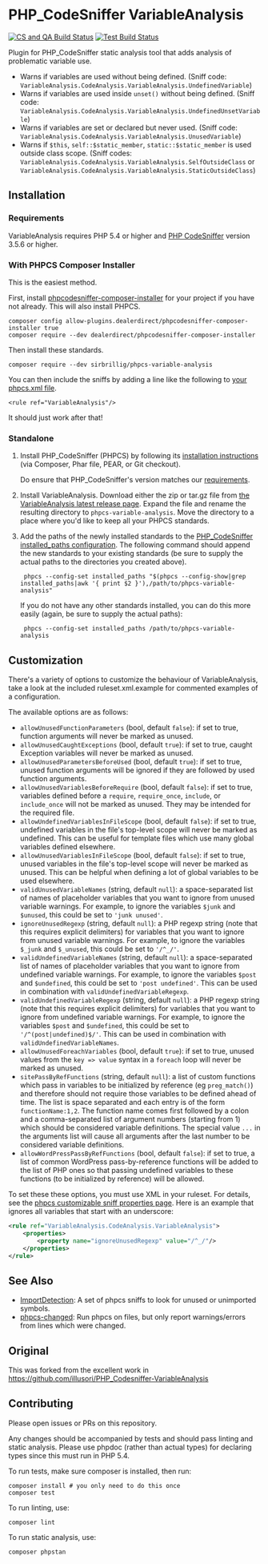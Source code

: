 # PHP_CodeSniffer VariableAnalysis

[![CS and QA Build Status](https://github.com/sirbrillig/phpcs-variable-analysis/actions/workflows/csqa.yml/badge.svg)](https://github.com/sirbrillig/phpcs-variable-analysis/actions/workflows/csqa.yml)
[![Test Build Status](https://github.com/sirbrillig/phpcs-variable-analysis/actions/workflows/test.yml/badge.svg)](https://github.com/sirbrillig/phpcs-variable-analysis/actions/workflows/test.yml)

Plugin for PHP_CodeSniffer static analysis tool that adds analysis of problematic variable use.

- Warns if variables are used without being defined. (Sniff code: `VariableAnalysis.CodeAnalysis.VariableAnalysis.UndefinedVariable`)
- Warns if variables are used inside `unset()` without being defined. (Sniff code: `VariableAnalysis.CodeAnalysis.VariableAnalysis.UndefinedUnsetVariable`)
- Warns if variables are set or declared but never used. (Sniff code: `VariableAnalysis.CodeAnalysis.VariableAnalysis.UnusedVariable`)
- Warns if `$this`, `self::$static_member`, `static::$static_member` is used outside class scope. (Sniff codes: `VariableAnalysis.CodeAnalysis.VariableAnalysis.SelfOutsideClass` or `VariableAnalysis.CodeAnalysis.VariableAnalysis.StaticOutsideClass`)

## Installation

### Requirements

VariableAnalysis requires PHP 5.4 or higher and [PHP CodeSniffer](https://github.com/squizlabs/PHP_CodeSniffer) version 3.5.6 or higher.

### With PHPCS Composer Installer

This is the easiest method.

First, install [phpcodesniffer-composer-installer](https://github.com/PHPCSStandards/composer-installer) for your project if you have not already. This will also install PHPCS.

```
composer config allow-plugins.dealerdirect/phpcodesniffer-composer-installer true
composer require --dev dealerdirect/phpcodesniffer-composer-installer
```

Then install these standards.

```
composer require --dev sirbrillig/phpcs-variable-analysis
```

You can then include the sniffs by adding a line like the following to [your phpcs.xml file](https://github.com/squizlabs/PHP_CodeSniffer/wiki/Advanced-Usage#using-a-default-configuration-file).

```
<rule ref="VariableAnalysis"/>
```

It should just work after that!

### Standalone

1. Install PHP_CodeSniffer (PHPCS) by following its [installation instructions](https://github.com/squizlabs/PHP_CodeSniffer#installation) (via Composer, Phar file, PEAR, or Git checkout).

   Do ensure that PHP_CodeSniffer's version matches our [requirements](#requirements).

2. Install VariableAnalysis. Download either the zip or tar.gz file from [the VariableAnalysis latest release page](https://github.com/sirbrillig/phpcs-variable-analysis/releases/latest). Expand the file and rename the resulting directory to `phpcs-variable-analysis`. Move the directory to a place where you'd like to keep all your PHPCS standards.

3. Add the paths of the newly installed standards to the [PHP_CodeSniffer installed_paths configuration](https://github.com/squizlabs/PHP_CodeSniffer/wiki/Configuration-Options#setting-the-installed-standard-paths). The following command should append the new standards to your existing standards (be sure to supply the actual paths to the directories you created above).

        phpcs --config-set installed_paths "$(phpcs --config-show|grep installed_paths|awk '{ print $2 }'),/path/to/phpcs-variable-analysis"

    If you do not have any other standards installed, you can do this more easily (again, be sure to supply the actual paths):

        phpcs --config-set installed_paths /path/to/phpcs-variable-analysis

## Customization

There's a variety of options to customize the behaviour of VariableAnalysis, take a look at the included ruleset.xml.example for commented examples of a configuration.

The available options are as follows:

- `allowUnusedFunctionParameters` (bool, default `false`): if set to true, function arguments will never be marked as unused.
- `allowUnusedCaughtExceptions` (bool, default `true`): if set to true, caught Exception variables will never be marked as unused.
- `allowUnusedParametersBeforeUsed` (bool, default `true`): if set to true, unused function arguments will be ignored if they are followed by used function arguments.
- `allowUnusedVariablesBeforeRequire` (bool, default `false`): if set to true, variables defined before a `require`, `require_once`, `include`, or `include_once` will not be marked as unused. They may be intended for the required file.
- `allowUndefinedVariablesInFileScope` (bool, default `false`): if set to true, undefined variables in the file's top-level scope will never be marked as undefined. This can be useful for template files which use many global variables defined elsewhere.
- `allowUnusedVariablesInFileScope` (bool, default `false`): if set to true, unused variables in the file's top-level scope will never be marked as unused. This can be helpful when defining a lot of global variables to be used elsewhere.
- `validUnusedVariableNames` (string, default `null`): a space-separated list of names of placeholder variables that you want to ignore from unused variable warnings. For example, to ignore the variables `$junk` and `$unused`, this could be set to `'junk unused'`.
- `ignoreUnusedRegexp` (string, default `null`): a PHP regexp string (note that this requires explicit delimiters) for variables that you want to ignore from unused variable warnings. For example, to ignore the variables `$_junk` and `$_unused`, this could be set to `'/^_/'`.
- `validUndefinedVariableNames` (string, default `null`): a space-separated list of names of placeholder variables that you want to ignore from undefined variable warnings. For example, to ignore the variables `$post` and `$undefined`, this could be set to `'post undefined'`. This can be used in combination with `validUndefinedVariableRegexp`.
- `validUndefinedVariableRegexp` (string, default `null`): a PHP regexp string (note that this requires explicit delimiters) for variables that you want to ignore from undefined variable warnings. For example, to ignore the variables `$post` and `$undefined`, this could be set to `'/^(post|undefined)$/'`. This can be used in combination with `validUndefinedVariableNames`.
- `allowUnusedForeachVariables` (bool, default `true`): if set to true, unused values from the `key => value` syntax in a `foreach` loop will never be marked as unused.
- `sitePassByRefFunctions` (string, default `null`): a list of custom functions which pass in variables to be initialized by reference (eg `preg_match()`) and therefore should not require those variables to be defined ahead of time. The list is space separated and each entry is of the form `functionName:1,2`. The function name comes first followed by a colon and a comma-separated list of argument numbers (starting from 1) which should be considered variable definitions. The special value `...` in the arguments list will cause all arguments after the last number to be considered variable definitions.
- `allowWordPressPassByRefFunctions` (bool, default `false`): if set to true, a list of common WordPress pass-by-reference functions will be added to the list of PHP ones so that passing undefined variables to these functions (to be initialized by reference) will be allowed.

To set these these options, you must use XML in your ruleset. For details, see the [phpcs customizable sniff properties page](https://github.com/squizlabs/PHP_CodeSniffer/wiki/Customisable-Sniff-Properties). Here is an example that ignores all variables that start with an underscore:

```xml
<rule ref="VariableAnalysis.CodeAnalysis.VariableAnalysis">
    <properties>
        <property name="ignoreUnusedRegexp" value="/^_/"/>
    </properties>
</rule>
```

## See Also

- [ImportDetection](https://github.com/sirbrillig/phpcs-import-detection): A set of phpcs sniffs to look for unused or unimported symbols.
- [phpcs-changed](https://github.com/sirbrillig/phpcs-changed): Run phpcs on files, but only report warnings/errors from lines which were changed.

## Original

This was forked from the excellent work in https://github.com/illusori/PHP_Codesniffer-VariableAnalysis

## Contributing

Please open issues or PRs on this repository.

Any changes should be accompanied by tests and should pass linting and static analysis. Please use phpdoc (rather than actual types) for declaring types since this must run in PHP 5.4.

To run tests, make sure composer is installed, then run:

```
composer install # you only need to do this once
composer test
```

To run linting, use:

```
composer lint
```

To run static analysis, use:

```
composer phpstan
```
